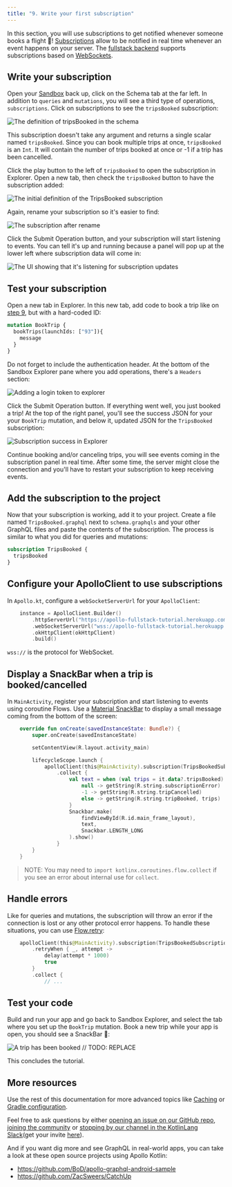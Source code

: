 ```yaml
---
title: "9. Write your first subscription"
---
```


In this section, you will use subscriptions to get notified whenever someone books a flight 🚀! [Subscriptions](https://graphql.org/blog/subscriptions-in-graphql-and-relay/) allow to be notified in real time whenever an event happens on your server. The [fullstack backend](https://apollo-fullstack-tutorial.herokuapp.com) supports subscriptions based on [WebSockets](https://en.wikipedia.org/wiki/WebSocket).


## Write your subscription

Open your [Sandbox](https://studio.apollographql.com/sandbox/explorer?endpoint=https%3A%2F%2Fapollo-fullstack-tutorial.herokuapp.com) back up, click on the Schema tab at the far left. In addition to `queries` and `mutations`, you will see a third type of operations, `subscriptions`. Click on subscriptions to see the `tripsBooked` subscription:

<img alt="The definition of tripsBooked in the schema" class="screenshot" src="images/schema_tripsBooked_definition.png"/>

This subscription doesn't take any argument and returns a single scalar named `tripsBooked`. Since you can book multiple trips at once, `tripsBooked` is an `Int`. It will contain the number of trips booked at once or -1 if a trip has been cancelled.

Click the play button to the left of `tripsBooked` to open the subscription in Explorer. Open a new tab, then check the `tripsBooked` button to have the subscription added:

<img alt="The initial definition of the TripsBooked subscription" class="screenshot" src="images/explorer_tripsbooked_initial.png"/>

Again, rename your subscription so it's easier to find:

<img alt="The subscription after rename" class="screenshot" src="images/explorer_tripsbooked_renamed.png"/>

Click the Submit Operation button, and your subscription will start listening to events. You can tell it's up and running because a panel will pop up at the lower left where subscription data will come in:

<img alt="The UI showing that it's listening for subscription updates" class="screenshot" src="images/explorer_subscriptions_listening.png"/>

## Test your subscription

Open a new tab in Explorer. In this new tab, add code to book a trip like on [step 9](09-write-your-first-mutation), but with a hard-coded ID:

```graphql
mutation BookTrip {
  bookTrips(launchIds: ["93"]){
    message
  }
}
```

Do not forget to include the authentication header. At the bottom of the Sandbox Explorer pane where you add operations, there's a `Headers` section:

<img alt="Adding a login token to explorer" class="screenshot" src="images/explorer_authentication_header.png"/>

Click the Submit Operation button. If everything went well, you just booked a trip! At the top of the right panel, you'll see the success JSON for your your `BookTrip` mutation, and below it, updated JSON for the `TripsBooked` subscription:

<img alt="Subscription success in Explorer" class="screenshot" src="images/explorer_subscription_success.png"/>

Continue booking and/or canceling trips, you will see events coming in the subscription panel in real time. After some time, the server might close the connection and you'll have to restart your subscription to keep receiving events.

## Add the subscription to the project

Now that your subscription is working, add it to your project. Create a file named `TripsBooked.graphql` next to `schema.graphqls` and your other GraphQL files and paste the contents of the subscription. The process is similar to what you did for queries and mutations:

```graphql:title=app/src/main/graphql/com/example/rocketreserver/TripsBooked.graphql
subscription TripsBooked {
  tripsBooked
}
```

## Configure your ApolloClient to use subscriptions

In `Apollo.kt`, configure a `webSocketServerUrl` for your `ApolloClient`:

```kotlin:title=Apollo.kt
    instance = ApolloClient.Builder()
        .httpServerUrl("https://apollo-fullstack-tutorial.herokuapp.com/graphql")
        .webSocketServerUrl("wss://apollo-fullstack-tutorial.herokuapp.com/graphql")
        .okHttpClient(okHttpClient)
        .build()
```

`wss://` is the protocol for WebSocket.

## Display a SnackBar when a trip is booked/cancelled

In `MainActivity`, register your subscription and start listening to events using coroutine Flows. Use a [Material SnackBar](https://material.io/develop/android/components/snackbar/) to display a small message coming from the bottom of the screen:

```kotlin:title=MainActivity.kt
    override fun onCreate(savedInstanceState: Bundle?) {
        super.onCreate(savedInstanceState)

        setContentView(R.layout.activity_main)

        lifecycleScope.launch {
            apolloClient(this@MainActivity).subscription(TripsBookedSubscription()).toFlow()
                .collect {
                    val text = when (val trips = it.data?.tripsBooked) {
                        null -> getString(R.string.subscriptionError)
                        -1 -> getString(R.string.tripCancelled)
                        else -> getString(R.string.tripBooked, trips)
                    }
                    Snackbar.make(
                        findViewById(R.id.main_frame_layout),
                        text,
                        Snackbar.LENGTH_LONG
                    ).show()
                }
        }
    }
```

> NOTE: You may need to `import kotlinx.coroutines.flow.collect` if you see an error about internal use for `collect`.

## Handle errors

Like for queries and mutations, the subscription will throw an error if the connection is lost or any other protocol error happens. To handle these situations, you can use [Flow.retry](https://kotlin.github.io/kotlinx.coroutines/kotlinx-coroutines-core/kotlinx.coroutines.flow/retry.html):

```kotlin:title=MainActivity.kt
    apolloClient(this@MainActivity).subscription(TripsBookedSubscription()).toFlow()
        .retryWhen { _, attempt ->
            delay(attempt * 1000)
            true
        }
        .collect {
            // ...
```

## Test your code

Build and run your app and go back to Sandbox Explorer, and select the tab where you set up the `BookTrip` mutation. Book a new trip while your app is open, you should see a SnackBar 🚀:

<img alt="A trip has been booked" class="screenshot" src="images/snackbar.png"/>
// TODO: REPLACE

This concludes the tutorial.

## More resources

Use the rest of this documentation for more advanced topics like [Caching](/essentials/caching/)  or [Gradle configuration](/essentials/plugin-configuration/).

Feel free to ask questions by either [opening an issue on our GitHub repo](https://github.com/apollographql/apollo-android/issues), [joining the community](http://community.apollographql.com/new-topic?category=Help&tags=mobile,client) or [stopping by our channel in the KotlinLang Slack](https://app.slack.com/client/T09229ZC6/C01A6KM1SBZ)(get your invite [here](https://slack.kotl.in/)).

And if you want dig more and see GraphQL in real-world apps, you can take a look at these open source projects using Apollo Kotlin:

* https://github.com/BoD/apollo-graphql-android-sample
* https://github.com/ZacSweers/CatchUp
